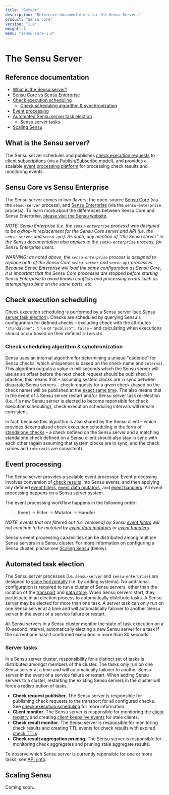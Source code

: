 ```yaml
---
title: "Server"
description: "Reference documentation for the Sensu Server."
product: "Sensu Core"
version: "1.0"
weight: 1
menu: "sensu-core-1.0"
---
```

# The Sensu Server

## Reference documentation

- [What is the Sensu server?](#what-is-the-sensu-server)
- [Sensu Core vs Sensu Enterprise](#sensu-core-vs-sensu-enterprise)
- [Check execution scheduling](#check-execution-scheduling)
  - [Check scheduling algorithm & synchronization](#check-scheduling-algorithm--synchronization)
- [Event processing](#event-processing)
- [Automated Sensu server task election](#automated-task-election)
  - [Sensu server tasks](#server-tasks)
- [Scaling Sensu](#scaling-sensu)

## What is the Sensu server?

The Sensu server schedules and publishes [check execution requests][1] to
[client subscriptions][2] (via a [Publish/Subscribe model][3]), and provides a
scalable [event processing platform][4] for processing check results and
monitoring events.

## Sensu Core vs Sensu Enterprise

The Sensu server comes in two flavors: the open-source [Sensu Core][5] (via the
`sensu-server` process), and [Sensu Enterprise][6] (via the `sensu-enterprise`
process). To learn more about the differences between Sensu Core and Sensu
Enterprise, [please visit the Sensu website][7].

_NOTE: Sensu Enterprise (i.e. the `sensu-enterprise` process) was designed to be
a drop-in replacement for the Sensu Core server and API (i.e. the `sensu-server`
and `sensu-api`). As such, any mention of "the Sensu server" in the Sensu
documentation also applies to the `sensu-enterprise` process, for Sensu
Enterprise users._

_WARNING: as noted above, the `sensu-enterprise` process is designed to replace
both of the Sensu Core `sensu-server` and `sensu-api` processes. Because Sensu
Enterprise will load the same configuration as Sensu Core, it is important that
the Sensu Core processes are stopped before starting Sensu Enterprise to avoid
known conflicts and processing errors such as attempting to bind on the same
ports, etc._

## Check execution scheduling

Check execution scheduling is performed by a Sensu server (see [Sensu
server task election][8]). Checks are scheduled by querying Sensu's
configuration for defined checks &ndash; excluding check with the
attributes `"standalone": true` or `"publish": false` &ndash; and
calculating when executions should occur based on their defined
`interval`s.

### Check scheduling algorithm & synchronization

Sensu uses an internal algorithm for determining a unique "cadence" for Sensu
checks, which uniqueness is based on the check name and `interval`. This
algorithm outputs a value in milliseconds which the Sensu server will use as an
offset before the next check request should be published. In practice, this
means that &ndash; assuming system clocks are in sync between disparate Sensu
servers &ndash; check requests for a given check (based on the check name) will
be published at the <abbr title="typically accurate within 500ms">exact same
time</abbr>. The also means that in the event of a Sensu server restart and/or
Sensu server task re-election (i.e. if a new Sensu server is elected
to become reponsible for check execution scheduling), check execution
scheduling intervals will remain consistent.

In fact, because this algorithm is also shared by the Sensu client &ndash; which
provides decentralized check execution scheduling in the form of [standalone
checks][22] &ndash; a check defined on the Sensu server and a matching
standalone check defined on a Sensu client should also stay in sync with each
other (again assuming that system clocks are in sync, and the check names and
`interval`s are consistent).

## Event processing

The Sensu server provides a scalable event processor. Event processing involves
conversion of [check results][9] into Sensu events, and then
applying any defined [event filters][10], [event data mutators][11],
and [event handlers][12]. All event processing happens on a Sensu server
system.

The event processing workflow happens in the following order:

> **Event** -> **Filter** -> **Mutator** -> **Handler**

_NOTE: events that are filtered out (i.e. removed) by Sensu [event
filters](filters) will not continue to be mutated by [event data
mutators](mutators) or [event handlers](handlers)._

Sensu's event processing capabilities can be distributed among multiple Sensu
servers in a Sensu cluster. For more information on configuring a Sensu cluster,
please see [Scaling Sensu][13] (below).

## Automated task election

The Sensu server processes (i.e. `sensu-server` and
`sensu-enterprise`) are designed to [scale horizontally][14] (i.e. by
adding systems). No additional configuration is required to run a
cluster of Sensu servers, other than the location of the
[transport][15] and [data store][16]. When Sensu servers start, they
participate in an election process to automatically distribute tasks.
A Sensu server may be elected for more than one task. A server task
can only run on one Sensu server at a time and will automatically
failover to another Sensu server in the event of a service failure or
restart.

All Sensu servers in a Sensu cluster monitor the state of task
execution on a 10-second interval, automatically electing a new Sensu
server for a task if the current one hasn't confirmed execution in
more than 30 seconds.

### Server tasks

In a Sensu server cluster, responsibility for a distinct set of tasks
is distributed amongst members of the cluster. The tasks only run on
one Sensu server at a time and will automatically failover to another
Sensu server in the event of a service failure or restart. When adding
Sensu servers to a cluster, restarting the existing Sensu servers in
the cluster will force a redistribution of tasks.

- **Check request publisher**. The Sensu server is responsible for
  publishing check requests to the transport for all configured
  checks. See [check execution scheduling][18] for more information.
- **Client monitor**. The Sensu server is responsible for monitoring
  the [client registry][19] and creating [client keepalive events][20]
  for stale clients.
- **Check result monitor**. The Sensu server is responsible for
  monitoring check results and creating TTL events for check results
  with expired [check TTLs][21]
- **Check result aggregation pruning**. The Sensu server is
  responsible for monitoring check aggregates and pruning stale
  aggregate results.

To observe which Sensu server is currently reponsible for one or more
tasks, see [API /info][23].

## Scaling Sensu

Coming soon...


[1]:  checks.html#check-requests
[2]:  clients.html#client-subscriptions
[3]:  checks.html#pubsub-checks
[4]:  ../overview/architecture.html#event-processor
[5]:  https://sensuapp.org/
[6]:  https://sensuapp.org/enterprise
[7]:  https://sensuapp.org/#compare
[8]:  #automated-task-election
[9]:  checks.html#check-results
[10]: filters.html
[11]: mutators.html
[12]: handlers.html
[13]: #scaling-sensu
[14]: https://en.wikipedia.org/wiki/Scalability#Horizontal_and_vertical_scaling
[15]: transport.html
[16]: data-store.html
[18]: #check-execution-scheduling
[19]: clients.html#registration-and-registry
[20]: clients.html#keepalive-events
[21]: checks.html#check-ttls
[22]: checks.html#standalone-checks
[23]: api/health-and-info-api.md